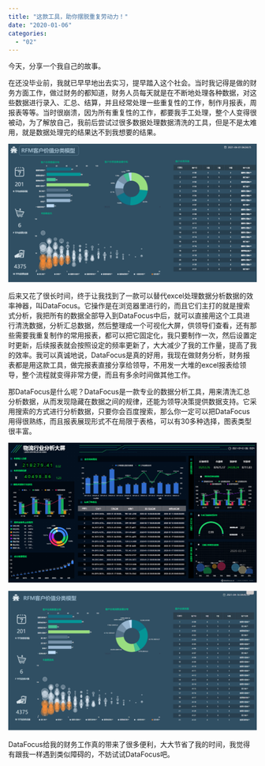 ```yaml
---
title: "这款工具，助你摆脱重复劳动力！"
date: "2020-01-06"
categories: 
  - "02"
---
```


今天，分享一个我自己的故事。

在还没毕业前，我就已早早地出去实习，提早踏入这个社会。当时我记得是做的财务方面工作，做过财务的都知道，财务人员每天就是在不断地处理各种数据，对这些数据进行录入、汇总、结算，并且经常处理一些重复性的工作，制作月报表，周报表等等。当时很崩溃，因为所有重复性的工作，都要我手工处理，整个人变得很被动，为了解放自己，我前后尝试过很多数据处理数据清洗的工具，但是不是太难用，就是数据处理完的结果达不到我想要的结果。

![](images/word-image-26.png)

后来又花了很长时间，终于让我找到了一款可以替代excel处理数据分析数据的效率神器，叫DataFocus。它操作是在浏览器里进行的，而且它们主打的就是搜索式分析，我把所有的数据全部导入到DataFocus中后，就可以直接用这个工具进行清洗数据，分析汇总数据，然后整理成一个可视化大屏，供领导们查看，还有那些需要我重复制作的常用报表，都可以把它固定化，我只要制作一次，然后设置定时更新，后续报表就会按照设定的频率更新了，大大减少了我的工作量，提高了我的效率。我可以真诚地说，DataFocus是真的好用，我现在做财务分析，财务报表都是用这款工具，做完报表直接分享给领导，不用发一大堆的excel报表给领导，整个流程就变得非常方便，而且有多余时间做其他工作。

那DataFocus是什么呢？DataFocus是一款专业的数据分析工具，用来清洗汇总分析数据，从而发现隐藏在数据之间的规律，还能为领导决策提供数据支持。它采用搜索的方式进行分析数据，只要你会百度搜索，那么你一定可以把DataFocus用得很熟练，而且报表展现形式不在局限于表格，可以有30多种选择，图表类型很丰富。

![](images/word-image-27.png)

![](images/word-image-28.png)

DataFocus给我的财务工作真的带来了很多便利，大大节省了我的时间，我觉得有跟我一样遇到类似障碍的，不妨试试DataFocus吧。
